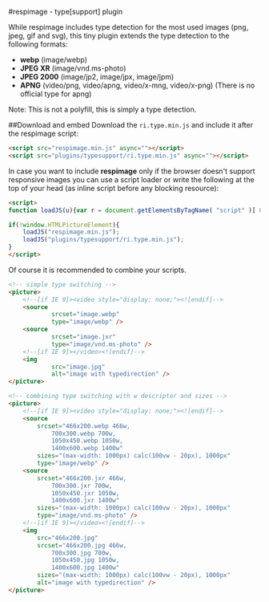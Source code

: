 #respimage - type[support] plugin

While respimage includes type detection for the most used images (png, jpeg, gif and svg), this tiny plugin extends the type detection to the following formats:

* **webp** (image/webp)
* **JPEG XR** (image/vnd.ms-photo)
* **JPEG 2000** (image/jp2, image/jpx, image/jpm)
* **APNG** (video/png, video/apng, video/x-mng, video/x-png) (There is no official type for apng)

Note: This is not a polyfill, this is simply a type detection.

##Download and embed
Download the ``ri.type.min.js`` and include it after the respimage script:

```html
<script src="respimage.min.js" async=""></script>
<script src="plugins/typesupport/ri.type.min.js" async=""></script>
```

In case you want to include **respimage** only if the browser doesn't support responsive images you can use a script loader or write the following at the top of your head (as inline script before any blocking resource):

```html
<script>
function loadJS(u){var r = document.getElementsByTagName( "script" )[ 0 ], s = document.createElement( "script" );s.src = u;r.parentNode.insertBefore( s, r );}

if(!window.HTMLPictureElement){
	loadJS("respimage.min.js");
	loadJS("plugins/typesupport/ri.type.min.js");
}
</script>
```

Of course it is recommended to combine your scripts.

```html
<!-- simple type switching -->
<picture>
    <!--[if IE 9]><video style="display: none;"><![endif]-->
    <source
            srcset="image.webp"
            type="image/webp" />
    <source
            srcset="image.jxr"
            type="image/vnd.ms-photo" />
    <!--[if IE 9]></video><![endif]-->
    <img
            src="image.jpg"
            alt="image with typedirection" />
</picture>

<!-- combining type switching with w descriptor and sizes -->
<picture>
    <!--[if IE 9]><video style="display: none;"><![endif]-->
    <source
        srcset="466x200.webp 466w,
        	700x300.webp 700w,
        	1050x450.webp 1050w,
        	1400x600.webp 1400w"
        sizes="(max-width: 1000px) calc(100vw - 20px), 1000px"
        type="image/webp" />
    <source
        srcset="466x200.jxr 466w,
        	700x300.jxr 700w,
        	1050x450.jxr 1050w,
        	1400x600.jxr 1400w"
        sizes="(max-width: 1000px) calc(100vw - 20px), 1000px"
        type="image/vnd.ms-photo" />
    <!--[if IE 9]></video><![endif]-->
    <img
        src="466x200.jpg"
        srcset="466x200.jpg 466w,
        	700x300.jpg 700w,
        	1050x450.jpg 1050w,
        	1400x600.jpg 1400w"
        sizes="(max-width: 1000px) calc(100vw - 20px), 1000px"
        alt="image with typedirection" />
</picture>
``` 
